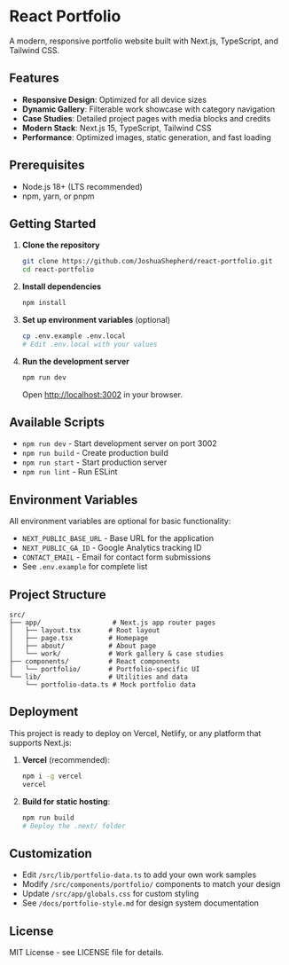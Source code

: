 # React Portfolio

A modern, responsive portfolio website built with Next.js, TypeScript, and Tailwind CSS.

## Features

- **Responsive Design**: Optimized for all device sizes
- **Dynamic Gallery**: Filterable work showcase with category navigation
- **Case Studies**: Detailed project pages with media blocks and credits
- **Modern Stack**: Next.js 15, TypeScript, Tailwind CSS
- **Performance**: Optimized images, static generation, and fast loading

## Prerequisites

- Node.js 18+ (LTS recommended)
- npm, yarn, or pnpm

## Getting Started

1. **Clone the repository**
   ```bash
   git clone https://github.com/JoshuaShepherd/react-portfolio.git
   cd react-portfolio
   ```

2. **Install dependencies**
   ```bash
   npm install
   ```

3. **Set up environment variables** (optional)
   ```bash
   cp .env.example .env.local
   # Edit .env.local with your values
   ```

4. **Run the development server**
   ```bash
   npm run dev
   ```

   Open [http://localhost:3002](http://localhost:3002) in your browser.

## Available Scripts

- `npm run dev` - Start development server on port 3002
- `npm run build` - Create production build
- `npm run start` - Start production server
- `npm run lint` - Run ESLint

## Environment Variables

All environment variables are optional for basic functionality:

- `NEXT_PUBLIC_BASE_URL` - Base URL for the application
- `NEXT_PUBLIC_GA_ID` - Google Analytics tracking ID
- `CONTACT_EMAIL` - Email for contact form submissions
- See `.env.example` for complete list

## Project Structure

```
src/
├── app/                  # Next.js app router pages
│   ├── layout.tsx       # Root layout
│   ├── page.tsx         # Homepage
│   ├── about/           # About page
│   └── work/            # Work gallery & case studies
├── components/          # React components
│   └── portfolio/       # Portfolio-specific UI
└── lib/                 # Utilities and data
    └── portfolio-data.ts # Mock portfolio data
```

## Deployment

This project is ready to deploy on Vercel, Netlify, or any platform that supports Next.js:

1. **Vercel** (recommended):
   ```bash
   npm i -g vercel
   vercel
   ```

2. **Build for static hosting**:
   ```bash
   npm run build
   # Deploy the .next/ folder
   ```

## Customization

- Edit `/src/lib/portfolio-data.ts` to add your own work samples
- Modify `/src/components/portfolio/` components to match your design
- Update `/src/app/globals.css` for custom styling
- See `/docs/portfolio-style.md` for design system documentation

## License

MIT License - see LICENSE file for details.
